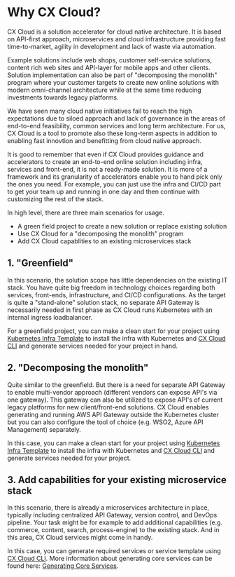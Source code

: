 # Why CX Cloud?

CX Cloud is a solution accelerator for cloud native architecture. It is based on API-first approach, microservices and cloud infrastructure providing fast time-to-market, agility in development and lack of waste via automation. 

Example solutions include web shops, customer self-service solutions, content rich web sites and API-layer for mobile apps and other clients. Solution implementation can also be part of "decomposing the monolith" program where your customer targets to create new online solutions with modern omni-channel architecture while at the same time reducing investments towards legacy platforms.

We have seen many cloud native initiatives fail to reach the high expectations due to siloed approach and lack of governance in the areas of end-to-end feasibility, common services and long term architecture. For us, CX Cloud is a tool to promote also these long-term aspects in addition to enabling fast innovtion and benefitting from cloud native approach. 

It is good to remember that even if CX Cloud provides guidance and accelerators to create an end-to-end online solution including infra, services and front-end, it is not a ready-made solution. It is more of a framework and its granularity of accelerators enable you to hand pick only the ones you need. For example, you can just use the infra and CI/CD part to get your team up and running in one day and then continue with customizing the rest of the stack.

In high level, there are three main scenarios for usage.

* A green field project to create a new solution or replace existing solution
* Use CX Cloud for a "decomposing the monolith" program
* Add CX Cloud capablities to an existing microservices stack

## 1. "Greenfield"

In this scenario, the solution scope has little dependencies on the existing IT stack. You have quite big freedom in technology choices regarding both services, front-ends, infrastructure, and CI/CD configurations. As the target is quite a "stand-alone" solution stack, no separate API Gateway is necessarily needed in first phase as CX Cloud runs Kubernetes with an internal ingress loadbalancer.

For a greenfield project, you can make a clean start for your project using [Kubernetes Infra Template](https://github.com/cxcloud/demo-cxcloud-k8s) to install the infra with Kubernetes and [CX Cloud CLI](https://github.com/cxcloud/cxcloud-cli) and generate services needed for your project in hand.

## 2. "Decomposing the monolith"

Quite similar to the greenfield. But there is a need for separate API Gateway to enable multi-vendor approach \(different vendors can expose API's via one gateway\). This gateway can also be utilized to expose API's of current legacy platforms for new client/front-end solutions. CX Cloud enables generating and running AWS API Gateway outside the Kubernetes cluster but you can also configure the tool of choice \(e.g. WSO2, Azure API Management\) separately.

In this case, you can make a clean start for your project using [Kubernetes Infra Template](https://github.com/cxcloud/demo-cxcloud-k8s) to install the infra with Kubernetes and [CX Cloud CLI](https://github.com/cxcloud/cxcloud-cli) and generate services needed for your project.

## 3. Add capabilities for your existing microservice stack

In this scenario, there is already a microservices architecture in place, typically including centralized API Gateway, version control, and DevOps pipeline. Your task might be for example to add additional capabilities \(e.g. commerce, content, search, process-engine\) to the existing stack. And in this area, CX Cloud services might come in handy.

In this case, you can generate required services or service template using [CX Cloud CLI](https://github.com/cxcloud/cxcloud-cli). More information about generating core services can be found here: [Generating Core Services](https://docs.cxcloud.com/setting-up-a-cxcloud-project/generating-core-services).

